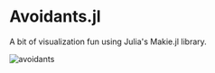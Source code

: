 # Avoidants.jl

A bit of visualization fun using Julia's Makie.jl library.

![avoidants](avoidants.gif)